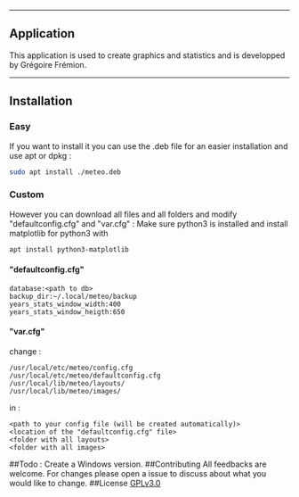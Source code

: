 ***
## Application
This application is used to create graphics and statistics and is developped by Grégoire Frémion.
***
## Installation
### Easy
If you want to install it you can use the .deb file for an easier installation and use apt or dpkg :
```bash
sudo apt install ./meteo.deb
```
### Custom
However you can download all files and all folders and modify "defaultconfig.cfg" and "var.cfg" :
Make sure python3 is installed and install matplotlib for python3 with 
```bash
apt install python3-matplotlib
```
#### "defaultconfig.cfg"
```
database:<path to db>
backup_dir:~/.local/meteo/backup
years_stats_window_width:400
years_stats_window_heigth:650
```
#### "var.cfg"
change :
```
/usr/local/etc/meteo/config.cfg
/usr/local/etc/meteo/defaultconfig.cfg
/usr/local/lib/meteo/layouts/
/usr/local/lib/meteo/images/
```
in :
```
<path to your config file (will be created automatically)>
<location of the "defaultconfig.cfg" file>
<folder with all layouts>
<folder with all images>
```
##Todo :
Create a Windows version.
##Contributing
All feedbacks are welcome. For changes please open a issue to discuss about what you would like to change.
##License
[GPLv3.0](https://www.gnu.org/licenses/gpl-3.0.fr.html)
